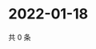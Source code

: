 # 2022-01-18

共 0 条

<!-- BEGIN WEIBO -->
<!-- 最后更新时间 Tue Jan 18 2022 02:01:13 GMT+0800 (China Standard Time) -->

<!-- END WEIBO -->
